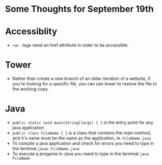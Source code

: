 # Some Thoughts for September 19th

# Accessiblity 
- `<a> ` tags need an href attribute in order to be accessible. 

# Tower
- Rather than create a new branch of an older iteration of a website, if you're looking for a specific file, you can use tower to restore the file to the working copy. 

# Java 
- `public static void main(String[]args) { }` is the entry point for any java application 
- `public class FileName { }` is a class that contains the main method, and it's name must be the same as the application, ie. `FileName.java` 
- To compile a java application and check for errors you need to type in the terminal `javac FileName.java`
- To execute a progame in Java you need to type in the terminal `java FileName` 